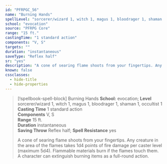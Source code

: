 ```yaml
---
id: "PFRPGC_56"
name: "Burning Hands"
spellLevel: "sorcerer/wizard 1, witch 1, magus 1, bloodrager 1, shaman 1, occultist 1"
school: "evocation"
source: "PFRPG Core"
range: "15 ft."
castingTime: "1 standard action"
components: "V, S"
targets: ""
duration: "instantaneous"
saveType: "Reflex half"
sr: "yes"
description: "A cone of searing flame shoots from your fingertips. Any creature in the area of the flames takes 1d4 points of fire damage per caster level (maximum 5d4). Flammable materials burn if the flames touch them. A character can extinguish burning items as a full-round action."
known: false
cssclasses:
  - hide-title
  - hide-properties
---
```


> [!spellbook-spell-block] Burning Hands
> **School:** evocation; **Level** sorcerer/wizard 1, witch 1, magus 1, bloodrager 1, shaman 1, occultist 1
> **Casting Time** 1 standard action  
> **Components** V, S  
> **Range** 15 ft.  
> **Duration** instantaneous  
> **Saving Throw** Reflex half; **Spell Resistance** yes
> 
> A cone of searing flame shoots from your fingertips. Any creature in the area of the flames takes 1d4 points of fire damage per caster level (maximum 5d4). Flammable materials burn if the flames touch them. A character can extinguish burning items as a full-round action.